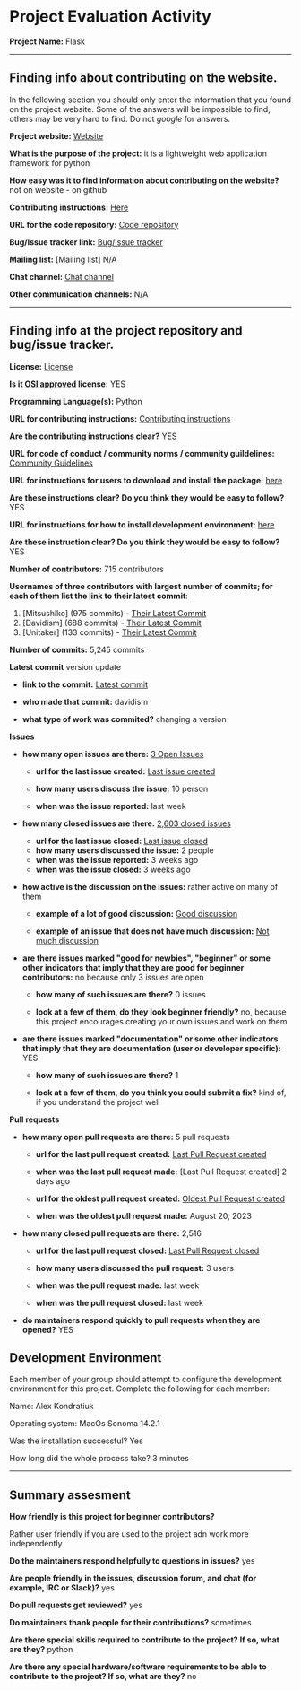 # Project Evaluation Activity



__Project Name:__  Flask


---

## Finding info about contributing on the website.

In the following section you should only enter the information that you
found on the project website. Some of the answers will be impossible to find, others
may be very hard to find. Do not _google_ for answers.

__Project website:__ [Website](https://flask.palletsprojects.com/en/3.0.x/)


__What is the purpose of the project:__ it is a lightweight web application framework for python


__How easy was it to find information about contributing on the website?__ not on website - on github


__Contributing instructions:__ [Here](https://github.com/pallets/flask/blob/main/CONTRIBUTING.rst) 

__URL for the code repository:__ [Code repository](https://github.com/pallets/flask)

__Bug/Issue tracker link:__ [Bug/Issue tracker](https://github.com/pallets/flask/issues)

__Mailing list:__ [Mailing list] N/A

__Chat channel:__ [Chat channel](https://discord.com/invite/pallets)

__Other communication channels:__ N/A


---

## Finding info at the project repository and bug/issue tracker.

__License:__ [License](https://github.com/pallets/flask/blob/main/LICENSE.rst)

__Is it [OSI approved](https://opensource.org/licenses/alphabetical) license:__ YES

__Programming Language(s):__  Python

__URL for contributing instructions:__ [Contributing instructions](https://github.com/pallets/flask/blob/main/CONTRIBUTING.rst)

__Are the contributing instructions clear?__ YES


__URL for code of conduct / community norms / community guildelines:__ [Community Guidelines](https://github.com/pallets/flask/blob/main/CODE_OF_CONDUCT.md)

__URL for instructions for users to download and install the package:__  [here](https://flask.palletsprojects.com/en/3.0.x/installation/). 


__Are these instructions clear? Do you think they would be easy to follow?__ YES


__URL for instructions for how to install development environment:__ [here](https://github.com/pallets/flask/blob/main/CONTRIBUTING.rst)


__Are these instruction clear? Do you think they would be easy to follow?__ YES


__Number of contributors:__ 715 contributors


__Usernames of three contributors with largest number of commits; for
each of them list the link to their latest commit__:

1. [Mitsushiko] (975 commits) - [Their Latest Commit](https://github.com/pallets/flask/commit/4a1acc8b5f0b5608fa8f20a1ef3afc13574cb96e)
1. [Davidism] (688 commits) - [Their Latest Commit](https://github.com/pallets/flask/commit/b90a4f1f4a370e92054b9cc9db0efcb864f87ebe)
1. [Unitaker] (133 commits) - [Their Latest Commit](https://github.com/pallets/flask/commit/339419117fff06fa89124d04b1921b61b8865d80)


__Number of commits:__ 5,245 commits

__Latest commit__ version update

- __link to the commit:__ [Latest commit](https://github.com/pallets/flask/commit/b90a4f1f4a370e92054b9cc9db0efcb864f87ebe)

- __who made that commit:__ davidism

- __what type of work was commited?__ changing a version


__Issues__

- __how many open issues are there:__ [3 Open Issues](https://github.com/pallets/flask/issues)

    - __url for the last issue created:__ [Last issue created](https://github.com/pallets/flask/issues/5422)

    - __how many users discuss the issue:__ 10 person
    
    - __when was the issue reported:__ last week
    

- __how many closed issues are there:__ [2,603 closed issues](https://github.com/pallets/flask/issues?q=is%3Aissue+is%3Aclosed)
    - __url for the last issue closed:__ [Last issue closed](https://github.com/pallets/flask/issues/5412)
    - __how many users discussed the issue:__ 2 people
    - __when was the issue reported:__ 3 weeks ago
    - __when was the issue closed:__ 3 weeks ago

- __how active is the discussion on the issues:__ rather active on many of them

    - __example of a lot of good discussion:__ [Good discussion](https://github.com/pallets/flask/issues/5422)
    
    - __example of an issue that does not have much discussion:__ [Not much discussion](https://github.com/pallets/flask/issues/5412)



- __are there issues marked "good for newbies", "beginner" or some other indicators that imply that they are good for beginner contributors:__ no because only 3 issues are open

    - __how many of such issues are there?__ 0 issues
    
    - __look at a few of them, do they look beginner friendly?__ no, because this project encourages creating your own issues and work on them



- __are there issues marked "documentation" or some other indicators that imply that they are documentation (user or developer specific):__ YES

    - __how many of such issues are there?__ 1
    
    - __look at a few of them, do you think you could submit a fix?__ kind of, if you understand the project well



__Pull requests__

- __how many open pull requests are there:__ 5 pull requests

    - __url for the last pull request created:__ [Last Pull Request created](https://github.com/pallets/flask/pull/5426)
    
    - __when was the last pull request made:__ [Last Pull Request created] 2 days ago

    - __url for the oldest pull request created:__ [Oldest Pull Request created](https://github.com/pallets/flask/pull/5229)
    
    - __when was the oldest pull request made:__ August 20, 2023

- __how many closed pull requests are there:__ 2,516

    - __url for the last pull request closed:__ [Last Pull Request closed](https://github.com/pallets/flask/pull/5420)
    
    - __how many users discussed the pull request:__ 3 users
    
    - __when was the pull request made:__  last week
    
    - __when was the pull request closed:__ last week
    

- __do maintainers respond quickly to pull requests when they are opened?__ YES


## Development Environment 

Each member of your group should attempt to configure the development environment 
for this project. Complete the following for each member:

Name: Alex Kondratiuk

Operating system: MacOs Sonoma 14.2.1

Was the installation successful? Yes

How long did the whole process take? 3 minutes


---


## Summary assesment
__How friendly is this project for beginner contributors?__

Rather user friendly if you are used to the project adn work more independently


__Do the maintainers respond helpfully to questions in issues?__ yes



__Are people friendly in the issues, discussion forum, and chat (for example, IRC or Slack)?__ yes




__Do pull requests get reviewed?__ yes



__Do maintainers thank people for their contributions?__ sometimes



__Are there special skills required to contribute to the project? If so, what are they?__ python



__Are there any special hardware/software requirements to be able to contribute to the project? If so, what are they?__ no

